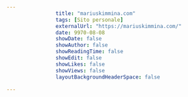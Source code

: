 ---
                title: "mariuskimmina.com"
                tags: [Sito personale]
                externalUrl: "https://mariuskimmina.com/"
                date: 9970-08-08
                showDate: false
                showAuthor: false
                showReadingTime: false
                showEdit: false
                showLikes: false
                showViews: false
                layoutBackgroundHeaderSpace: false
                ---

